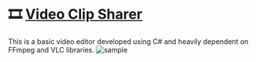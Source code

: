 # 🎞 [Video Clip Sharer](https://github.com/quentinmay/Video-Clip-Sharer)

This is a basic video editor developed using C# and heavily dependent on FFmpeg and VLC libraries.
![sample](https://user-images.githubusercontent.com/73214439/124113561-6e57f980-da20-11eb-9839-690a53d47b42.gif)

